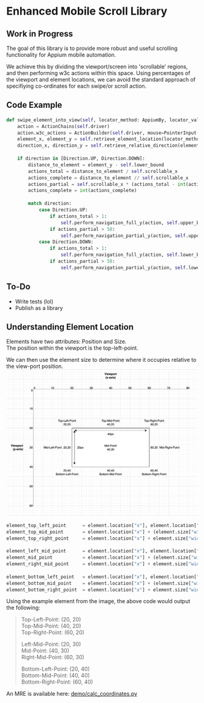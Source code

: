 # Enhanced Mobile Scroll Library
 
## Work in Progress

The goal of this library is to provide more robust and useful scrolling functionality for Appium mobile automation.

We achieve this by dividing the viewport/screen into 'scrollable' regions, and then performing w3c actions within this space.
Using percentages of the viewport and element locations, we can avoid the standard approach of specifiying co-ordinates for each swipe/or scroll action.

## Code Example
```python
def swipe_element_into_view(self, locator_method: AppiumBy, locator_value: str):
    action = ActionChains(self.driver)
    action.w3c_actions = ActionBuilder(self.driver, mouse=PointerInput(Interaction.POINTER_TOUCHER, "touch"))
    element_x, element_y = self.retrieve_element_location(locator_method, locator_value)
    direction_x, direction_y = self.retrieve_relative_direction(element_x, element_y)

    if direction in [Direction.UP, Direction.DOWN]:
        distance_to_element = element_y - self.lower_bound
        actions_total = distance_to_element / self.scrollable_x
        actions_complete = distance_to_element // self.scrollable_x
        actions_partial = self.scrollable_x * (actions_total - int(actions_total))
        actions_complete = int(actions_complete)
        
        match direction:
            case Direction.UP:
                if actions_total > 1:
                    self.perform_navigation_full_y(action, self.upper_bound, self.lower_bound, actions_complete)
                if actions_partial > 50:
                    self.perform_navigation_partial_y(action, self.upper_bound, self.lower_bound)
            case Direction.DOWN:
                if actions_total > 1:
                    self.perform_navigation_full_y(action, self.lower_bound, self.upper_bound, actions_complete)
                if actions_partial > 50:
                    self.perform_navigation_partial_y(action, self.lower_bound, self.upper_bound)
```

## To-Do
- Write tests (lol)
- Publish as a library

## Understanding Element Location
Elements have two attributes: Position and Size.  
The position within the viewport is the top-left-point.

We can then use the element size to determine where it occupies relative to the view-port position.
![Element Diagram](resources/understanding_element_position-dimension.png)

```python
element_top_left_point      = element.location["x"], element.location["y"]
element_top_mid_point       = element.location["x"] + (element.size["width"] // 2), element.location["y"]
element_top_right_point     = element.location["x"] + element.size["width"], element.location["y"]

element_left_mid_point      = element.location["x"], element.location["y"] + (element.size["height"] // 2)
element_mid_point           = element.location["x"] + (element.size["width"] // 2), element.location["y"] + (element.size["height"] // 2)
element_right_mid_point     = element.location["x"] + element.size["width"], element.location["y"] + (element.size["height"] // 2)

element_bottom_left_point   = element.location["x"], element.location["y"] + element.size["height"]
element_bottom_mid_point    = element.location["x"] + (element.size["width"] // 2), element.location["y"] + element.size["height"]
element_bottom_right_point  = element.location["x"] + element.size["width"], element.location["y"] + element.size["height"]
```
Using the example element from the image, the above code would output the following:  
> Top-Left-Point:  (20, 20)  
> Top-Mid-Point:  (40, 20)  
> Top-Right-Point:  (60, 20)
> 
> Left-Mid-Point:  (20, 30)  
> Mid-Point:  (40, 30)  
> Right-Mid-Point:  (60, 30)
> 
> Bottom-Left-Point:  (20, 40)  
> Bottom-Mid-Point:  (40, 40)  
> Bottom-Right-Point:  (60, 40)

An MRE is available here: [demo/calc_coordinates.py](demo/calc_coordinates.py)
